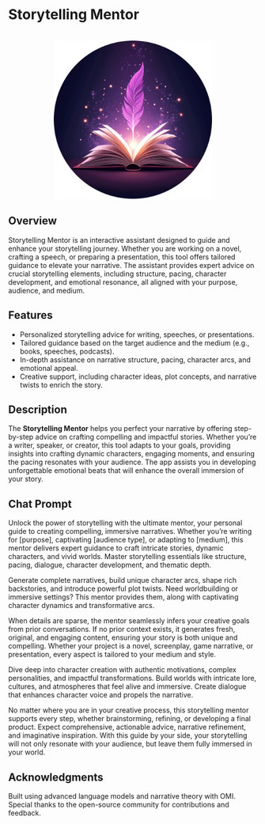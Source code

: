 # Storytelling Mentor

<br />
<div align="center">
  <a href="https://h.omi.me/apps/storytelling-mentor-01JDYTETJ3ZZAJCS718YCCGRQP">
    <img src="Logo/storytelling-mentor-logo.png" alt="Storytelling Mentor" width="320" height="auto">
  </a>
</div>

<Test out the app by clicking this Image.>

## Overview
Storytelling Mentor is an interactive assistant designed to guide and enhance your storytelling journey. Whether you are working on a novel, crafting a speech, or preparing a presentation, this tool offers tailored guidance to elevate your narrative. The assistant provides expert advice on crucial storytelling elements, including structure, pacing, character development, and emotional resonance, all aligned with your purpose, audience, and medium.

## Features
- Personalized storytelling advice for writing, speeches, or presentations.
- Tailored guidance based on the target audience and the medium (e.g., books, speeches, podcasts).
- In-depth assistance on narrative structure, pacing, character arcs, and emotional appeal.
- Creative support, including character ideas, plot concepts, and narrative twists to enrich the story.

## Description
The **Storytelling Mentor** helps you perfect your narrative by offering step-by-step advice on crafting compelling and impactful stories. Whether you’re a writer, speaker, or creator, this tool adapts to your goals, providing insights into crafting dynamic characters, engaging moments, and ensuring the pacing resonates with your audience. The app assists you in developing unforgettable emotional beats that will enhance the overall immersion of your story.

## Chat Prompt
Unlock the power of storytelling with the ultimate mentor, your personal guide to creating compelling, immersive narratives. Whether you’re writing for [purpose], captivating [audience type], or adapting to [medium], this mentor delivers expert guidance to craft intricate stories, dynamic characters, and vivid worlds. Master storytelling essentials like structure, pacing, dialogue, character development, and thematic depth.

Generate complete narratives, build unique character arcs, shape rich backstories, and introduce powerful plot twists. Need worldbuilding or immersive settings? This mentor provides them, along with captivating character dynamics and transformative arcs.

When details are sparse, the mentor seamlessly infers your creative goals from prior conversations. If no prior context exists, it generates fresh, original, and engaging content, ensuring your story is both unique and compelling. Whether your project is a novel, screenplay, game narrative, or presentation, every aspect is tailored to your medium and style.

Dive deep into character creation with authentic motivations, complex personalities, and impactful transformations. Build worlds with intricate lore, cultures, and atmospheres that feel alive and immersive. Create dialogue that enhances character voice and propels the narrative.

No matter where you are in your creative process, this storytelling mentor supports every step, whether brainstorming, refining, or developing a final product. Expect comprehensive, actionable advice, narrative refinement, and imaginative inspiration. With this guide by your side, your storytelling will not only resonate with your audience, but leave them fully immersed in your world.

## Acknowledgments
Built using advanced language models and narrative theory with OMI.
Special thanks to the open-source community for contributions and feedback.
